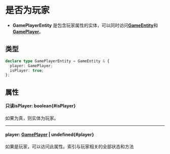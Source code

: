 <script setup>
import '/style.css'
</script>
# 是否为玩家

- **GamePlayerEntity** 是包含玩家属性的实体，可以同时访问[**GameEntity**](/GameEntity/)和[**GamePlayer**](/GamePlayer/)。

## 类型

```typescript
declare type GamePlayerEntity = GameEntity & {
  player: GamePlayer;
  isPlayer: true;
};
```
## 属性

#### <font id="API" /><font id="ReadOnly">只读</font>isPlayer<font id="Type">: boolean</font>{#isPlayer} 

如果为真，则实体为玩家。



---


#### <font id="API" />player<font id="Type">: [GamePlayer](/GamePlayer/) | undefined</font>{#player} 

如果是玩家，可以访问此属性。索引与玩家相关的全部状态和方法

